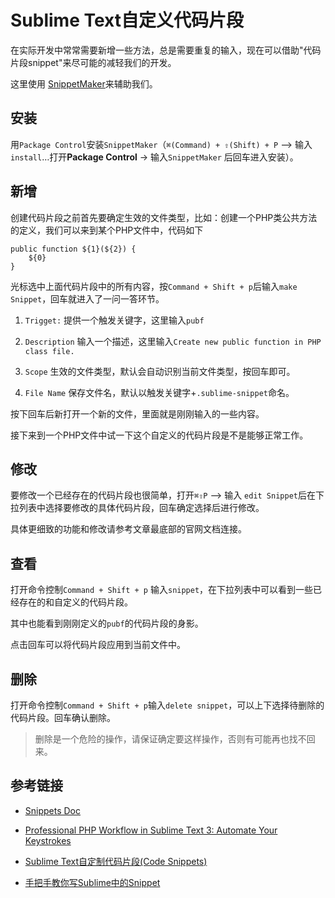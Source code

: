 # Sublime Text自定义代码片段

在实际开发中常常需要新增一些方法，总是需要重复的输入，现在可以借助"代码片段snippet"来尽可能的减轻我们的开发。

这里使用 [SnippetMaker](https://github.com/jugyo/SublimeSnippetMaker)来辅助我们。

## 安装

用`Package Control`安装`SnippetMaker`（`⌘(Command) + ⇧(Shift) + P` –> 输入 `install`…打开**Package Control** -> 输入`SnippetMaker`
后回车进入安装）。

## 新增

创建代码片段之前首先要确定生效的文件类型，比如：创建一个PHP类公共方法的定义，我们可以来到某个PHP文件中，代码如下

```text
public function ${1}(${2}) {
    ${0}
}
```

光标选中上面代码片段中的所有内容，按`Command + Shift + p`后输入`make Snippet`，回车就进入了一问一答环节。

1. `Trigget:` 提供一个触发关键字，这里输入`pubf`

2. `Description` 输入一个描述，这里输入`Create new public function in PHP class file.`

3. `Scope` 生效的文件类型，默认会自动识别当前文件类型，按回车即可。

4. `File Name` 保存文件名，默认以触发关键字+`.sublime-snippet`命名。

按下回车后新打开一个新的文件，里面就是刚刚输入的一些内容。

接下来到一个PHP文件中试一下这个自定义的代码片段是不是能够正常工作。

## 修改

要修改一个已经存在的代码片段也很简单，打开`⌘⇧P` –> 输入 `edit Snippet`后在下拉列表中选择要修改的具体代码片段，回车确定选择后进行修改。

具体更细致的功能和修改请参考文章最底部的官网文档连接。

## 查看

打开命令控制`Command + Shift + p` 输入`snippet`，在下拉列表中可以看到一些已经存在的和自定义的代码片段。

其中也能看到刚刚定义的`pubf`的代码片段的身影。

点击回车可以将代码片段应用到当前文件中。

## 删除

打开命令控制`Command + Shift + p`输入`delete snippet`，可以上下选择待删除的代码片段。回车确认删除。

> 删除是一个危险的操作，请保证确定要这样操作，否则有可能再也找不回来。

## 参考链接

- [Snippets Doc](http://docs.sublimetext.info/en/latest/extensibility/snippets.html)

- [Professional PHP Workflow in Sublime Text 3: Automate Your Keystrokes](https://laracasts.com/series/professional-php-workflow-in-sublime-text/episodes/6)

- [Sublime Text自定制代码片段(Code Snippets)](https://9iphp.com/web/html/sublime-text-code-snippets.html)

- [手把手教你写Sublime中的Snippet](https://www.jianshu.com/p/356bd7b2ea8e)
